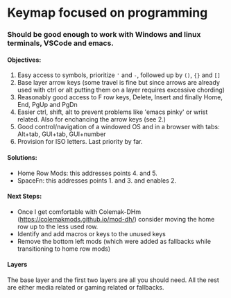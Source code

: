 # Keymap focused on programming

### Should be good enough to work with Windows and linux terminals, VSCode and emacs.

#### Objectives:
1. Easy access to symbols, prioritize `'` and `-`, followed up by `()`, `{}` and `[]`
2. Base layer arrow keys (some travel is fine but since arrows are already used with ctrl or alt putting them on a layer requires excessive chording)
3. Reasonably good access to F row keys, Delete, Insert and finally Home, End, PgUp and PgDn
4. Easier ctrl, shift, alt to prevent problems like 'emacs pinky' or wrist related. Also for enchancing the arrow keys (see 2.)
5. Good control/navigation of a windowed OS and in a browser with tabs: Alt+tab, GUI+tab, GUI+number
6. Provision for ISO letters. Last priority by far.

#### Solutions:
- Home Row Mods: this addresses points 4. and 5.
- SpaceFn: this addresses points 1. and 3. and enables 2.

#### Next Steps:
- Once I get comfortable with Colemak-DHm (https://colemakmods.github.io/mod-dh/) consider moving the home row up to the less used row.
- Identify and add macros or keys to the unused keys
- Remove the bottom left mods (which were added as fallbacks while transitioning to home row mods)

#### Layers
The base layer and the first two layers are all you should need. All the rest are either media related or gaming related or fallbacks.

